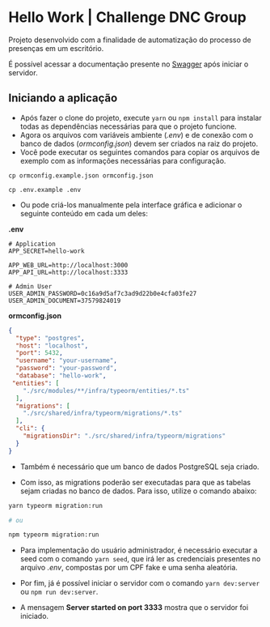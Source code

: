 # Hello Work | Challenge DNC Group

Projeto desenvolvido com a finalidade de automatização do processo de presenças em um escritório.

É possível acessar a documentação presente no [Swagger](http://localhost:3333/api-docs/) após iniciar o servidor.

## Iniciando a aplicação

- Após fazer o clone do projeto, execute ```yarn``` ou ```npm install``` para instalar todas as dependências necessárias para que o projeto funcione.
- Agora os arquivos com variáveis ambiente (*.env*) e de conexão com o banco de dados (*ormconfig.json*) devem ser criados na raiz do projeto.
- Você pode executar os seguintes comandos para copiar os arquivos de exemplo com as informações necessárias para configuração.
```
cp ormconfig.example.json ormconfig.json

cp .env.example .env
```

- Ou pode criá-los manualmente pela interface gráfica e adicionar o seguinte conteúdo em cada um deles:

**.env**
```env
# Application
APP_SECRET=hello-work

APP_WEB_URL=http://localhost:3000
APP_API_URL=http://localhost:3333

# Admin User
USER_ADMIN_PASSWORD=0c16a9d5af7c3ad9d22b0e4cfa03fe27
USER_ADMIN_DOCUMENT=37579824019

```

**ormconfig.json**
```json
{
  "type": "postgres",
  "host": "localhost",
  "port": 5432,
  "username": "your-username",
  "password": "your-password",
  "database": "hello-work",
 "entities": [
    "./src/modules/**/infra/typeorm/entities/*.ts"
  ],
  "migrations": [
    "./src/shared/infra/typeorm/migrations/*.ts"
  ],
  "cli": {
    "migrationsDir": "./src/shared/infra/typeorm/migrations"
  }
}

```

- Também é necessário que um banco de dados PostgreSQL seja criado.

- Com isso, as migrations poderão ser executadas para que as tabelas sejam criadas no banco de dados. Para isso, utilize o comando abaixo:

```bash
yarn typeorm migration:run

# ou

npm typeorm migration:run
```

- Para implementação do usuário administrador, é necessário executar a seed com o comando ```yarn seed```, que irá ler as credenciais presentes no arquivo *.env*, compostas por um CPF fake e uma senha aleatória. 

- Por fim, já é possível iniciar o servidor com o comando ```yarn dev:server``` ou ```npm run dev:server```.

- A mensagem **Server started on port 3333** mostra que o servidor foi iniciado.

